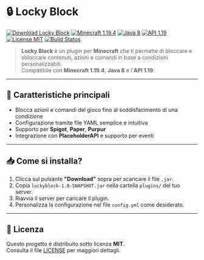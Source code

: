 # 🔒 Locky Block

[![Download Locky Block](https://img.shields.io/badge/Download-luckyblock%2D1.0%2DSNAPSHOT%2Ejar-blue?style=for-the-badge)](https://github.com/youness998/Locky-Block/releases/latest/download/luckyblock-1.0-SNAPSHOT.jar)
[![Minecraft 1.19.4](https://img.shields.io/badge/Minecraft-1.19.4-green?style=for-the-badge)](https://www.minecraft.net/)
[![Java 8](https://img.shields.io/badge/Java-8-yellow?style=for-the-badge)](https://www.oracle.com/java/)
[![API 1.19](https://img.shields.io/badge/API-1.19-blue?style=for-the-badge)](https://hub.spigotmc.org/javadocs/bukkit/)
[![License MIT](https://img.shields.io/badge/License-MIT-lightgrey?style=for-the-badge)](LICENSE)
[![Build Status](https://img.shields.io/badge/Build-Stable-brightgreen?style=for-the-badge)](https://github.com/youness998/Locky-Block/actions)

> **Locky Block** è un plugin per **Minecraft** che ti permette di bloccare e sbloccare contenuti, azioni e comandi in base a condizioni personalizzabili.  
> Compatibile con **Minecraft 1.19.4**, **Java 8** e l'**API 1.19**.

---

## 🔧 Caratteristiche principali

- Blocca azioni e comandi del gioco fino al soddisfacimento di una condizione
- Configurazione tramite file YAML semplice e intuitiva
- Supporto per **Spigot**, **Paper**, **Purpur**
- Integrazione con **PlaceholderAPI** e supporto per eventi

---

## 📥 Come si installa?

1. Clicca sul pulsante **"Download"** sopra per scaricare il file `.jar`.
2. Copia `luckyblock-1.0-SNAPSHOT.jar` nella cartella `plugins/` del tuo server.
3. Riavvia il server per caricare il plugin.
4. Personalizza la configurazione nel file `config.yml` come desiderato.

---

## 📜 Licenza

Questo progetto è distribuito sotto licenza **MIT**.  
Consulta il file [LICENSE](LICENSE) per maggiori dettagli.
